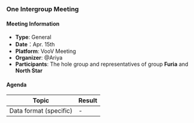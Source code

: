 ### One Intergroup Meeting

#### Meeting Information
- **Type**: General
- **Date**：Apr. 15th
- **Platform**: VooV Meeting
- **Organizer**: @Ariya
- **Participants**: The hole group and representatives of group **Furia** and **North Star**

#### Agenda
|Topic|Result|
|-|-|
|Data format (specific)|-|

